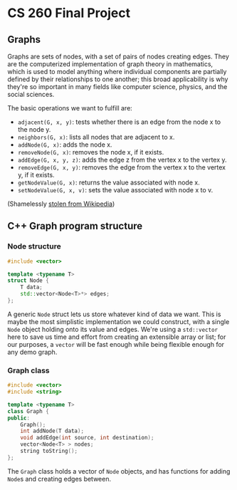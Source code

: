 # CS 260 Final Project

## Graphs

Graphs are sets of nodes, with a set of pairs of nodes creating edges. They are the computerized implementation of graph theory in mathematics, which is used to model anything where individual components are partially defined by their relationships to one another; this broad applicability is why they're so important in many fields like computer science, physics, and the social sciences.

The basic operations we want to fulfill are:

- `adjacent(G, x, y)`: tests whether there is an edge from the node x to the node y.
- `neighbors(G, x)`: lists all nodes that are adjacent to x.
- `addNode(G, x)`: adds the node x.
- `removeNode(G, x)`: removes the node x, if it exists.
- `addEdge(G, x, y, z)`: adds the edge z from the vertex x to the vertex y.
- `removeEdge(G, x, y)`: removes the edge from the vertex x to the vertex y, if it exists.
- `getNodeValue(G, x)`: returns the value associated with node x.
- `setNodeValue(G, x, v)`: sets the value associated with node x to v.

(Shamelessly [stolen from Wikipedia](https://en.wikipedia.org/wiki/Graph_(abstract_data_type)#Operations))

## C++ Graph program structure

### Node structure

```cpp
#include <vector>

template <typename T>
struct Node {
    T data;
    std::vector<Node<T>*> edges;
};
```

A generic `Node` struct lets us store whatever kind of data we want. This is maybe the most simplistic implementation we could construct, with a single `Node` object holding onto its value and edges. We're using a `std::vector` here to save us time and effort from creating an extensible array or list; for our purposes, a `vector` will be fast enough while being flexible enough for any demo graph.

### Graph class

```cpp
#include <vector>
#include <string>

template <typename T>
class Graph {
public:
    Graph();
    int addNode(T data);
    void addEdge(int source, int destination);
    vector<Node<T> > nodes;
    string toString();
};
```

The `Graph` class holds a vector of `Node` objects, and has functions for adding `Node`s and creating edges between. 
